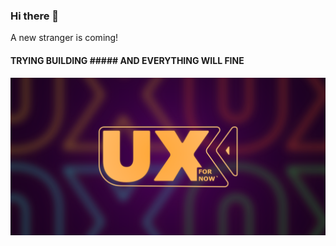 ### Hi there 👋

A new stranger is coming!

#### TRYING BUILDING    ##### AND EVERYTHING WILL FINE

<img src="https://github.com/OndayX/OndayX/blob/main/gihub.png" width="auto">


<!--
**OndayX/OndayX** is a ✨ _special_ ✨ repository because its `README.md` (this file) appears on your GitHub profile.

Here are some ideas to get you started:

- 🔭 I’m currently working on ...
- 🌱 I’m currently learning ...
- 👯 I’m looking to collaborate on ...
- 🤔 I’m looking for help with ...
- 💬 Ask me about ...
- 📫 How to reach me: ...
- 😄 Pronouns: ...
- ⚡ Fun fact: ...
-->


